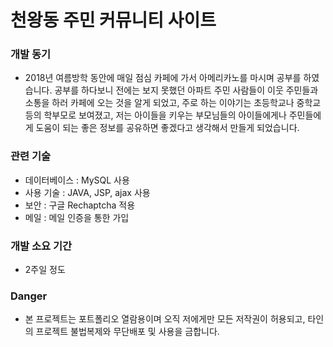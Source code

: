 # 천왕동 주민 커뮤니티 사이트

### 개발 동기
- 2018년 여름방학 동안에 매일 점심 카페에 가서 아메리카노를 마시며 공부를 하였습니다. 공부를 하다보니 전에는 보지 못했던 아파트 주민 사람들이 이웃 주민들과 소통을 하러 카페에 오는 것을 알게 되었고, 주로 하는 이야기는 초등학교나 중학교 등의 학부모로 보여졌고, 저는 아이들을 키우는 부모님들의 아이들에게나 주민들에게 도움이 되는 좋은 정보를 공유하면 좋겠다고 생각해서 만들게 되었습니다.

### 관련 기술
- 데이터베이스 : MySQL 사용
- 사용 기술 : JAVA, JSP, ajax 사용
- 보안 : 구글 Rechaptcha 적용
- 메일 : 메일 인증을 통한 가입

### 개발 소요 기간
- 2주일 정도

### Danger
- 본 프로젝트는 포트폴리오 열람용이며 오직 저에게만 모든 저작권이 허용되고, 타인의 프로젝트 불법복제와 무단배포 및 사용을 금합니다.
